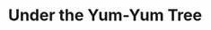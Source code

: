 ---
title: Under the Yum-Yum Tree
year: 1982
opening_date: 1982-01-22
closing_date: 1982-02-06
layout: productions
image:
image_caption:
image_credit:
playbill: 
category: 
details:
  Theatre: Theatre Jacksonville
  Venue: Little Theatre
cast:
  Irene Wilson: Kandice McNett
  Robin Austin: Kathy Locke
  Dave Manning: Jonathan Harwood
  Hogan: Dean Philips
  Cab Driver: John C. James Jr.
crew:
  Director: Hal Henderson
  Scene Design: Hal Henderson
  Technical Director: John C. James Jr.
  Stage Manager: Sharon Thomas
  Lighting and Sound Operator: Don Peterson
  Scenic Artist: Claudia Hicken
  Set Construction:
    - Nick Alfano
    - Joyce Block
    - Marty Friedman
    - Jonathan Harwood
    - Tom Heffernan
    - Claudia Hicken
    - David James
    - Steve McCahan
    - Steve Metheny
    - Don Peterson
    - Larry Usoff
  Properties:
    - Steve Albano
    - Marli Albright
    - Steve Metheny
  Costumes: Gert Berman
  Box Office:
    - Patricia Gombeda
    - Shirley Cooke
    - Pat Powell
    - Pat Somers
  Program Design: Robert I. Brooks
orchestra:
external_links:
---